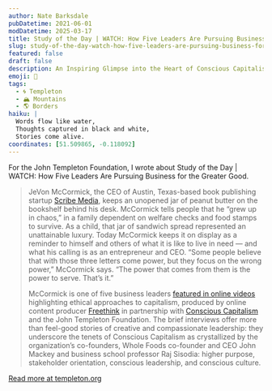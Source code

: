 ```yaml
---
author: Nate Barksdale
pubDatetime: 2021-06-01
modDatetime: 2025-03-17
title: Study of the Day | WATCH: How Five Leaders Are Pursuing Business for the Greater Good
slug: study-of-the-day-watch-how-five-leaders-are-pursuing-business-for-the-greater-good
featured: false
draft: false
description: An Inspiring Glimpse into the Heart of Conscious Capitalism
emoji: 📝
tags:
  - 🌀 Templeton
  - 🏔️ Mountains
  - 🌎 Borders
haiku: |
  Words flow like water,
  Thoughts captured in black and white,
  Stories come alive.
coordinates: [51.509865, -0.118092]
---
```


For the John Templeton Foundation, I wrote about Study of the Day | WATCH: How Five Leaders Are Pursuing Business for the Greater Good.

> JeVon McCormick, the CEO of Austin, Texas-based book publishing startup [Scribe Media](https://scribemedia.com), keeps an unopened jar of peanut butter on the bookshelf behind his desk. McCormick tells people that he “grew up in chaos,” in a family dependent on welfare checks and food stamps to survive. As a child, that jar of sandwich spread represented an unattainable luxury. Today McCormick keeps it on display as a reminder to himself and others of what it is like to live in need — and what his calling is as an entrepreneur and CEO. “Some people believe that with those three letters come power, but they focus on the wrong power,” McCormick says. “The power that comes from them is the power to serve. That’s it.”
>
> McCormick is one of five business leaders [featured in online videos](https://www.freethink.com/videos/empathy-in-the-workplace) highlighting ethical approaches to capitalism, produced by online content producer [Freethink](https://www.freethink.com) in partnership with [Conscious Capitalism](https://www.consciouscapitalism.org) and the John Templeton Foundation. The brief interviews offer more than feel-good stories of creative and compassionate leadership: they underscore the tenets of Conscious Capitalism as crystallized by the organization’s co-founders, Whole Foods co-founder and CEO John Mackey and business school professor Raj Sisodia: higher purpose, stakeholder orientation, conscious leadership, and conscious culture.

[Read more at templeton.org](https://www.templeton.org/news/how-five-leaders-are-pursuing-business-for-the-greater-good)
